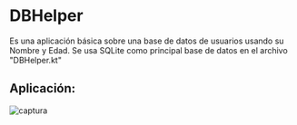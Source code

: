 # DBHelper

Es una aplicación básica sobre una base de datos de usuarios usando su Nombre y Edad.
Se usa SQLite como principal base de datos en el archivo "DBHelper.kt"

## Aplicación:

![captura](https://github.com/user-attachments/assets/d3e85457-a99d-4a8b-bc56-00efb48d3677)
